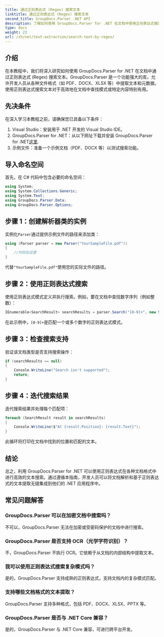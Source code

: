 ```yaml
---
title: 通过正则表达式 (Regex) 搜索文本
linktitle: 通过正则表达式 (Regex) 搜索文本
second_title: GroupDocs.Parser .NET API
description: 了解如何使用 GroupDocs.Parser for .NET 在文档中使用正则表达式搜索文本。轻松提取特定内容。
type: docs
weight: 23
url: /zh/net/text-extraction/search-text-by-regex/
---
```

## 介绍
在本教程中，我们将深入研究如何使用 GroupDocs.Parser for .NET 在文档中通过正则表达式 (Regex) 搜索文本。GroupDocs.Parser 是一个功能强大的库，允许开发人员从各种文件格式（如 PDF、DOCX、XLSX 等）中提取文本和元数据。使用正则表达式搜索文本对于高效地在文档中查找模式或特定内容特别有用。
## 先决条件
在深入学习本教程之前，请确保您已具备以下条件：
1. Visual Studio：安装用于 .NET 开发的 Visual Studio IDE。
2.  GroupDocs.Parser for .NET：从以下网址下载并安装 GroupDocs.Parser for .NET[这里](https://releases.groupdocs.com/parser/net/).
3. 示例文件：准备一个示例文档（PDF、DOCX 等）以测试搜索功能。

## 导入命名空间
首先，在 C# 代码中包含必要的命名空间：
```csharp
using System;
using System.Collections.Generic;
using System.Text;
using GroupDocs.Parser.Data;
using GroupDocs.Parser.Options;
```
## 步骤 1：创建解析器类的实例
实例化`Parser`通过提供示例文件的路径来添加类：
```csharp
using (Parser parser = new Parser("YourSampleFile.pdf"))
{
    //代码在这里
}
```
代替`"YourSampleFile.pdf"`使用您的实际文件的路径。
## 步骤 2：使用正则表达式搜索
使用正则表达式模式定义并执行搜索。例如，要在文档中查找数字序列（例如整数）：
```csharp
IEnumerable<SearchResult> searchResults = parser.Search("[0-9]+", new SearchOptions(true, false, true));
```
在此示例中，`[0-9]+`是匹配一个或多个数字的正则表达式模式。
## 步骤 3：检查搜索支持
验证该文档类型是否支持搜索操作：
```csharp
if (searchResults == null)
{
    Console.WriteLine("Search isn't supported");
    return;
}
```
## 步骤 4：迭代搜索结果
迭代搜索结果并处理每个匹配项：
```csharp
foreach (SearchResult result in searchResults)
{
    Console.WriteLine($"At {result.Position}: {result.Text}");
}
```
此循环将打印在文档中找到的位置和匹配的文本。

## 结论
总之，利用 GroupDocs.Parser for .NET 可以使用正则表达式在各种文档格式中进行高效的文本搜索。通过遵循本指南，开发人员可以将文档解析和基于正则表达式的文本提取无缝集成到他们的 .NET 应用程序中。

## 常见问题解答
### GroupDocs.Parser 可以在加密文档中搜索吗？
不可以，GroupDocs.Parser 无法在加密或受密码保护的文档中进行搜索。
### GroupDocs.Parser 是否支持 OCR（光学字符识别）？
不，GroupDocs.Parser 不执行 OCR。它依赖于从文档的内部结构中提取文本。
### 我可以使用正则表达式搜索复杂模式吗？
是的，GroupDocs.Parser 支持成熟的正则表达式，支持文档内的复杂模式匹配。
### 支持哪些文档格式的文本提取？
GroupDocs.Parser 支持多种格式，包括 PDF、DOCX、XLSX、PPTX 等。
### GroupDocs.Parser 是否与 .NET Core 兼容？
是的，GroupDocs.Parser 与 .NET Core 兼容，可进行跨平台开发。